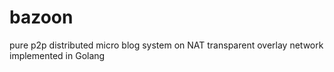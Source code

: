 # bazoon
pure p2p distributed micro blog system on NAT transparent overlay network implemented in Golang
